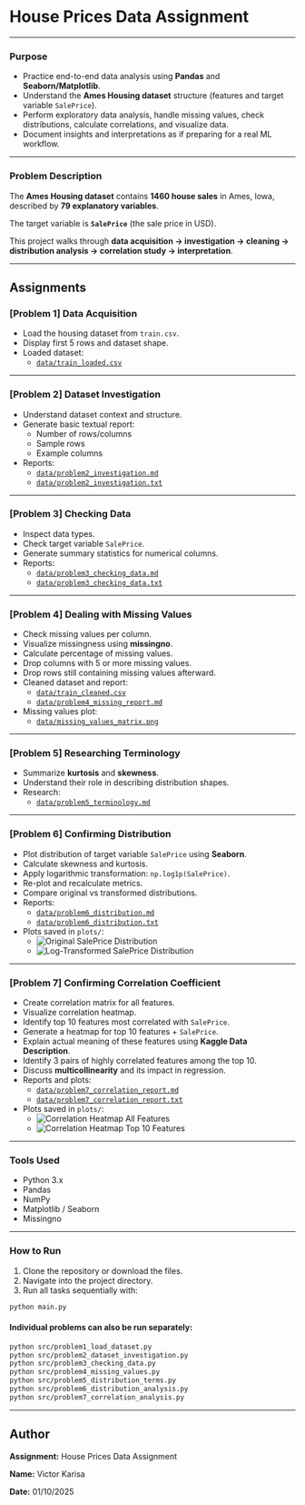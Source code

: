 
# House Prices Data Assignment

---

### **Purpose**

- Practice end-to-end data analysis using **Pandas** and **Seaborn/Matplotlib**.
- Understand the **Ames Housing dataset** structure (features and target variable `SalePrice`).
- Perform exploratory data analysis, handle missing values, check distributions, calculate correlations, and visualize data.
- Document insights and interpretations as if preparing for a real ML workflow.

---

### **Problem Description**

The **Ames Housing dataset** contains **1460 house sales** in Ames, Iowa, described by **79 explanatory variables**.

The target variable is **`SalePrice`** (the sale price in USD).

This project walks through **data acquisition → investigation → cleaning → distribution analysis → correlation study → interpretation**.

---

## Assignments

### **[Problem 1] Data Acquisition**

- Load the housing dataset from `train.csv`.
- Display first 5 rows and dataset shape.
- Loaded dataset:
  - [`data/train_loaded.csv`](data/train_loaded.csv)

---

### **[Problem 2] Dataset Investigation**

- Understand dataset context and structure.
- Generate basic textual report:
  - Number of rows/columns
  - Sample rows
  - Example columns
- Reports:
  - [`data/problem2_investigation.md`](data/problem2_investigation.md)
  - [`data/problem2_investigation.txt`](data/problem2_investigation.txt)

---

### **[Problem 3] Checking Data**

- Inspect data types.
- Check target variable `SalePrice`.
- Generate summary statistics for numerical columns.
- Reports:
  - [`data/problem3_checking_data.md`](data/problem3_checking_data.md)
  - [`data/problem3_checking_data.txt`](data/problem3_checking_data.txt)

---

### **[Problem 4] Dealing with Missing Values**

- Check missing values per column.
- Visualize missingness using **missingno**.
- Calculate percentage of missing values.
- Drop columns with 5 or more missing values.
- Drop rows still containing missing values afterward.
- Cleaned dataset and report:
  - [`data/train_cleaned.csv`](data/train_cleaned.csv)
  - [`data/problem4_missing_report.md`](data/problem4_missing_report.md)
- Missing values plot:
  - [`data/missing_values_matrix.png`](data/missing_values_matrix.png)

---

### **[Problem 5] Researching Terminology**

- Summarize **kurtosis** and **skewness**.
- Understand their role in describing distribution shapes.
- Research:
  - [`data/problem5_terminology.md`](data/problem5_terminology.md)
  
---

### **[Problem 6] Confirming Distribution**

- Plot distribution of target variable `SalePrice` using **Seaborn**.
- Calculate skewness and kurtosis.
- Apply logarithmic transformation: `np.log1p(SalePrice)`.
- Re-plot and recalculate metrics.
- Compare original vs transformed distributions.
- Reports:
  - [`data/problem6_distribution.md`](data/problem6_distribution.md)
  - [`data/problem6_distribution.txt`](data/problem6_distribution.txt)
- Plots saved in `plots/`:
  - ![Original SalePrice Distribution](plots/problem6_saleprice_original.png)
  - ![Log-Transformed SalePrice Distribution](plots/problem6_saleprice_log.png)

---

### **[Problem 7] Confirming Correlation Coefficient**

- Create correlation matrix for all features.
- Visualize correlation heatmap.
- Identify top 10 features most correlated with `SalePrice`.
- Generate a heatmap for top 10 features + `SalePrice`.
- Explain actual meaning of these features using **Kaggle Data Description**.
- Identify 3 pairs of highly correlated features among the top 10.
- Discuss **multicollinearity** and its impact in regression.
- Reports and plots:
  - [`data/problem7_correlation_report.md`](data/problem7_correlation_report.md)
  - [`data/problem7_correlation_report.txt`](data/problem7_correlation_report.txt)
- Plots saved in `plots/`:
  - ![Correlation Heatmap All Features](plots/correlation_matrix_full.png)
  - ![Correlation Heatmap Top 10 Features](plots/correlation_top10.png)

---

### **Tools Used**

- Python 3.x
- Pandas
- NumPy
- Matplotlib / Seaborn
- Missingno

---

### **How to Run**

1. Clone the repository or download the files.
2. Navigate into the project directory.
3. Run all tasks sequentially with:

```bash
python main.py

```


#### **Individual problems can also be run separately:**

```bash
python src/problem1_load_dataset.py
python src/problem2_dataset_investigation.py
python src/problem3_checking_data.py
python src/problem4_missing_values.py
python src/problem5_distribution_terms.py
python src/problem6_distribution_analysis.py
python src/problem7_correlation_analysis.py
```

---

## Author

**Assignment:** House Prices Data Assignment

**Name:** Victor Karisa

**Date:** 01/10/2025

